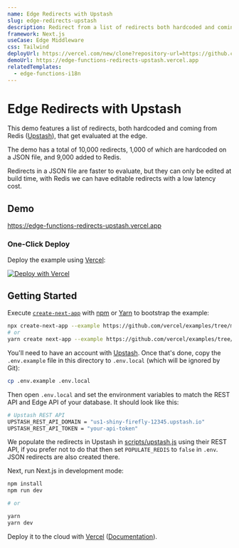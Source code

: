 ```yaml
---
name: Edge Redirects with Upstash
slug: edge-redirects-upstash
description: Redirect from a list of redirects both hardcoded and coming from Upstash (Redis), that get evaluated at the edge.
framework: Next.js
useCase: Edge Middleware
css: Tailwind
deployUrl: https://vercel.com/new/clone?repository-url=https://github.com/vercel/examples/tree/main/edge-middleware/redirects-upstash&env=UPSTASH_REST_API_DOMAIN,UPSTASH_REST_API_TOKEN&project-name=redirects-upstash&repository-name=redirects-upstash
demoUrl: https://edge-functions-redirects-upstash.vercel.app
relatedTemplates:
  - edge-functions-i18n
---
```


# Edge Redirects with Upstash

This demo features a list of redirects, both hardcoded and coming from Redis ([Upstash](https://upstash.com/)), that get evaluated at the edge.

The demo has a total of 10,000 redirects, 1,000 of which are hardcoded on a JSON file, and 9,000 added to Redis.

Redirects in a JSON file are faster to evaluate, but they can only be edited at build time, with Redis we can have editable redirects with a low latency cost.

## Demo

https://edge-functions-redirects-upstash.vercel.app

### One-Click Deploy

Deploy the example using [Vercel](https://vercel.com?utm_source=github&utm_medium=readme):

[![Deploy with Vercel](https://vercel.com/button)](https://vercel.com/new/clone?repository-url=https://github.com/vercel/examples/tree/main/edge-middleware/redirects-upstash&env=UPSTASH_REST_API_DOMAIN,UPSTASH_REST_API_TOKEN,&project-name=redirects-upstash&repository-name=redirects-upstash)

## Getting Started

Execute [`create-next-app`](https://github.com/vercel/next.js/tree/canary/packages/create-next-app) with [npm](https://docs.npmjs.com/cli/init) or [Yarn](https://yarnpkg.com/lang/en/docs/cli/create/) to bootstrap the example:

```bash
npx create-next-app --example https://github.com/vercel/examples/tree/main/edge-middleware/redirects-upstash redirects-upstash
# or
yarn create next-app --example https://github.com/vercel/examples/tree/main/edge-middleware/redirects-upstash redirects-upstash
```

You'll need to have an account with [Upstash](https://upstash.com/). Once that's done, copy the `.env.example` file in this directory to `.env.local` (which will be ignored by Git):

```bash
cp .env.example .env.local
```

Then open `.env.local` and set the environment variables to match the REST API and Edge API of your database. It should look like this:

```bash
# Upstash REST API
UPSTASH_REST_API_DOMAIN = "us1-shiny-firefly-12345.upstash.io"
UPSTASH_REST_API_TOKEN = "your-api-token"
```

We populate the redirects in Upstash in [scripts/upstash.js](scripts/upstash.js) using their REST API, if you prefer not to do that then set `POPULATE_REDIS` to `false` in `.env`. JSON redirects are also created there.

Next, run Next.js in development mode:

```bash
npm install
npm run dev

# or

yarn
yarn dev
```

Deploy it to the cloud with [Vercel](https://vercel.com/new?utm_source=github&utm_medium=readme&utm_campaign=edge-middleware-eap) ([Documentation](https://nextjs.org/docs/deployment)).
